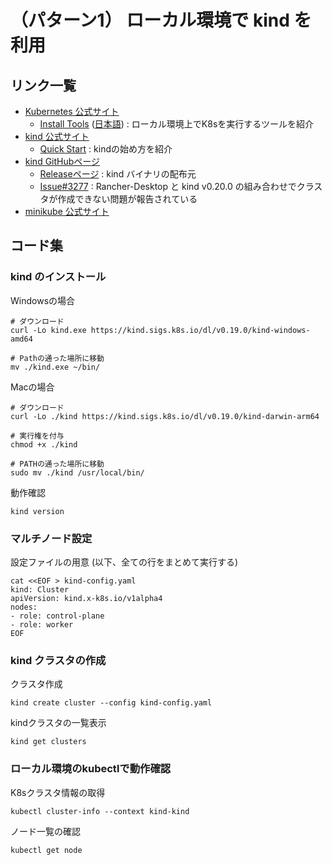 # （パターン1） ローカル環境で kind を利用

## リンク一覧

- [Kubernetes 公式サイト](https://kubernetes.io/ja/)
  - [Install Tools](https://kubernetes.io/docs/tasks/tools/) ([日本語](https://kubernetes.io/ja/docs/tasks/tools/)) : ローカル環境上でK8sを実行するツールを紹介
- [kind 公式サイト](https://kind.sigs.k8s.io/)
  - [Quick Start](https://kind.sigs.k8s.io/docs/user/quick-start/) : kindの始め方を紹介
- [kind GitHubページ]()
  - [Releaseページ](https://github.com/kubernetes-sigs/kind/releases) : kind バイナリの配布元
  - [Issue#3277](https://github.com/kubernetes-sigs/kind/issues/3277) : Rancher-Desktop と kind v0.20.0 の組み合わせでクラスタが作成できない問題が報告されている
- [minikube 公式サイト](https://minikube.sigs.k8s.io/docs/)

## コード集

### kind のインストール

Windowsの場合

```
# ダウンロード
curl -Lo kind.exe https://kind.sigs.k8s.io/dl/v0.19.0/kind-windows-amd64

# Pathの通った場所に移動
mv ./kind.exe ~/bin/
```

Macの場合

```
# ダウンロード
curl -Lo ./kind https://kind.sigs.k8s.io/dl/v0.19.0/kind-darwin-arm64

# 実行権を付与
chmod +x ./kind

# PATHの通った場所に移動
sudo mv ./kind /usr/local/bin/
```

動作確認

```
kind version
```

### マルチノード設定

設定ファイルの用意 (以下、全ての行をまとめて実行する)

```
cat <<EOF > kind-config.yaml
kind: Cluster
apiVersion: kind.x-k8s.io/v1alpha4
nodes:
- role: control-plane
- role: worker
EOF
```

### kind クラスタの作成

クラスタ作成
```
kind create cluster --config kind-config.yaml
```

kindクラスタの一覧表示
```
kind get clusters
```

### ローカル環境のkubectlで動作確認

K8sクラスタ情報の取得
```
kubectl cluster-info --context kind-kind
```

ノード一覧の確認
```
kubectl get node
```
